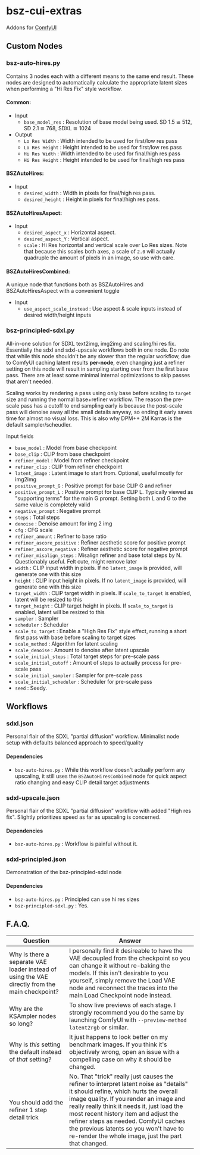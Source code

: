 # bsz-cui-extras
Addons for [ComfyUI](https://github.com/comfyanonymous/ComfyUI)

## Custom Nodes

### bsz-auto-hires.py
Contains 3 nodes each with a different means to the same end result.
These nodes are designed to automatically calculate the appropriate latent sizes when performing a "Hi Res Fix" style workflow.

#### Common:
  - Input
    - `base_model_res` : Resolution of base model being used. SD 1.5 ≅ 512, SD 2.1 ≅ 768, SDXL ≅ 1024
  - Output
    - `Lo Res Width` : Width intended to be used for first/low res pass
    - `Lo Res Height` : Height intended to be used for first/low res pass
    - `Hi Res Width` : Width intended to be used for final/high res pass
    - `Hi Res Height` : Height intended to be used for final/high res pass

#### BSZAutoHires:
  - Input
    - `desired_width` : Width in pixels for final/high res pass.
    - `desired_height` : Height in pixels for final/high res pass.

#### BSZAutoHiresAspect:
  - Input
    - `desired_aspect_x` : Horizontal aspect.
    - `desired_aspect_Y` : Vertical aspect.
    - `scale` : Hi Res horizontal and vertical scale over Lo Res sizes. Note that because this scales both axes, a scale of `2.0` will actually quadruple the amount of pixels in an image, so use with care.

#### BSZAutoHiresCombined:
A unique node that functions both as BSZAutoHires and BSZAutoHiresAspect with a convenient toggle
  - Input
    - `use_aspect_scale_instead` : Use aspect & scale inputs instead of desired width/height inputs

### bsz-principled-sdxl.py
All-in-one solution for SDXL text2img, img2img and scaling/hi res fix. Essentially the sdxl and sdxl-upscale workflows both in one node. Do note that while this node shouldn't be any slower than the regular workflow, due to ComfyUI caching latent results **per-node**, even changing just a refiner setting on this node will result in sampling starting over from the first base pass. There are at least some minimal internal optimizations to skip passes that aren't needed.

Scaling works by rendering a pass using only base before scaling to `target` size and running the normal base+refiner workflow. The reason the pre-scale pass has a cutoff to end sampling early is because the post-scale pass will denoise away all the small details anyway, so ending it early saves time for almost no visual loss. This is also why DPM++ 2M Karras is the default sampler/scheudler.

Input fields
  - `base_model` : Model from base checkpoint
  - `base_clip` : CLIP from base checkpoint
  - `refiner_model` : Model from refiner checkpoint
  - `refiner_clip` : CLIP from refiner checkpoint
  - `latent_image` : Latent image to start from. Optional, useful mostly for img2img
  - `positive_prompt_G` : Positive prompt for base CLIP G and refiner
  - `positive_prompt_L` : Positive prompt for base CLIP L. Typically viewed as "supporting terms" for the main G prompt. Setting both L and G to the same value is completely valid
  - `negative_prompt` : Negative prompt
  - `steps` : Total steps
  - `denoise` : Denoise amount for img 2 img
  - `cfg` : CFG scale
  - `refiner_amount` : Refiner to base ratio
  - `refiner_ascore_positive` : Refiner aesthetic score for positive prompt
  - `refiner_ascore_negative` : Refiner aesthetic score for negative prompt
  - `refiner_misalign_steps` : Misalign refiner and base total steps by N. Questionably useful. Felt cute, might remove later
  - `width` : CLIP input width in pixels. If no `latent_image` is provided, will generate one with this size
  - `height` : CLIP input height in pixels. If no `latent_image` is provided, will generate one with this size
  - `target_width` : CLIP target width in pixels. If `scale_to_target` is enabled, latent will be resized to this
  - `target_height` : CLIP target height in pixels. If `scale_to_target` is enabled, latent will be resized to this
  - `sampler` : Sampler
  - `scheduler` : Scheduler
  - `scale_to_target` : Enable a "High Res Fix" style effect, running a short first pass with base before scaling to target sizes
  - `scale_method` : Algorithm for latent scaling
  - `scale_denoise` : Amount to denoise after latent upscale
  - `scale_initial_steps` : Total target steps for pre-scale pass
  - `scale_initial_cutoff` : Amount of steps to actually process for pre-scale pass
  - `scale_initial_sampler` : Sampler for pre-scale pass
  - `scale_initial_scheduler` : Scheduler for pre-scale pass
  - `seed` : Seedy.

## Workflows

### sdxl.json
Personal flair of the SDXL "partial diffusion" workflow. Minimalist node setup with defaults balanced approach to speed/quality

#### Dependencies
  - `bsz-auto-hires.py` : While this workflow doesn't actually perform any upscaling, it still uses the `BSZAutoHiresCombined` node for quick aspect ratio changing and easy CLIP detail target adjustments

### sdxl-upscale.json
Personal flair of the SDXL "partial diffusion" workflow with added "High res fix". Slightly prioritizes speed as far as upscaling is concerned.

#### Dependencies
  - `bsz-auto-hires.py` : Workflow is painful without it.

### sdxl-principled.json
Demonstration of the bsz-principled-sdxl node

#### Dependencies
  - `bsz-auto-hires.py` : Principled can use hi res sizes
  - `bsz-principled-sdxl.py` : Yes.


## F.A.Q.
Question|Answer
---|---
Why is there a separate VAE loader instead of using the VAE directly from the main checkpoint?|I personally find it desireable to have the VAE decoupled from the checkpoint so you can change it without re-baking the models. If this isn't desirable to you yourself, simply remove the Load VAE node and reconnect the traces into the main Load Checkpoint node instead.
Why are the KSAmpler nodes so long?|To show live previews of each stage. I strongly recommend you do the same by launching ComfyUI with `--preview-method latent2rgb` or similar.
Why is *this* setting the default instead of *that* setting?|It just happens to look better on my benchmark images. If you think it's objectively wrong, open an issue with a compelling case on why it should be changed.
You should add the refiner 1 step detail trick|No. That "trick" really just causes the refiner to interpret latent noise as "details" it should refine, which hurts the overall image quality. If you render an image and really really think it needs it, just load the most recent history item and adjust the refiner steps as needed. ComfyUI caches the previous latents so you won't have to re-render the whole image, just the part that changed.
